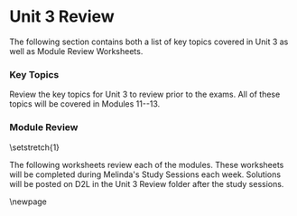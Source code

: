 # Unit 3 Review

The following section contains both a list of key topics covered in Unit 3 as well as Module Review Worksheets.

### Key Topics

Review the key topics for Unit 3 to review prior to the exams.  All of these topics will be covered in Modules 11--13.

### Module Review

\setstretch{1}

The following worksheets review each of the modules.  These worksheets will be completed during Melinda's Study Sessions each week.  Solutions will be posted on D2L in the Unit 3 Review folder after the study sessions.  

\newpage
